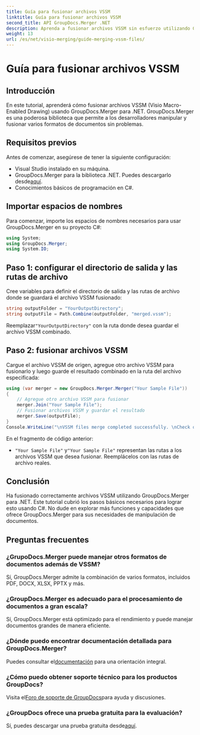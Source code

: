 ```yaml
---
title: Guía para fusionar archivos VSSM
linktitle: Guía para fusionar archivos VSSM
second_title: API GroupDocs.Merger .NET
description: Aprenda a fusionar archivos VSSM sin esfuerzo utilizando GroupDocs.Merger para .NET. Guía paso a paso para desarrolladores de C#.
weight: 13
url: /es/net/visio-merging/guide-merging-vssm-files/
---
```


# Guía para fusionar archivos VSSM

## Introducción
En este tutorial, aprenderá cómo fusionar archivos VSSM (Visio Macro-Enabled Drawing) usando GroupDocs.Merger para .NET. GroupDocs.Merger es una poderosa biblioteca que permite a los desarrolladores manipular y fusionar varios formatos de documentos sin problemas.
## Requisitos previos
Antes de comenzar, asegúrese de tener la siguiente configuración:
- Visual Studio instalado en su máquina.
-  GroupDocs.Merger para la biblioteca .NET. Puedes descargarlo desde[aquí](https://releases.groupdocs.com/merger/net/).
- Conocimientos básicos de programación en C#.

## Importar espacios de nombres
Para comenzar, importe los espacios de nombres necesarios para usar GroupDocs.Merger en su proyecto C#:
```csharp
using System; 
using GroupDocs.Merger;
using System.IO;
```
## Paso 1: configurar el directorio de salida y las rutas de archivo
Cree variables para definir el directorio de salida y las rutas de archivo donde se guardará el archivo VSSM fusionado:
```csharp
string outputFolder = "YourOutputDirectory";
string outputFile = Path.Combine(outputFolder, "merged.vssm");
```
 Reemplazar`"YourOutputDirectory"` con la ruta donde desea guardar el archivo VSSM combinado.
## Paso 2: fusionar archivos VSSM
Cargue el archivo VSSM de origen, agregue otro archivo VSSM para fusionarlo y luego guarde el resultado combinado en la ruta del archivo especificada:
```csharp
using (var merger = new GroupDocs.Merger.Merger("Your Sample File"))
{
    // Agregue otro archivo VSSM para fusionar
    merger.Join("Your Sample File");
    // Fusionar archivos VSSM y guardar el resultado
    merger.Save(outputFile);
}
Console.WriteLine("\nVSSM files merge completed successfully. \nCheck output in {0}", outputFolder);
```
En el fragmento de código anterior:
- `"Your Sample File"` y`"Your Sample File"` representan las rutas a los archivos VSSM que desea fusionar. Reemplácelos con las rutas de archivo reales.

## Conclusión
Ha fusionado correctamente archivos VSSM utilizando GroupDocs.Merger para .NET. Este tutorial cubrió los pasos básicos necesarios para lograr esto usando C#. No dude en explorar más funciones y capacidades que ofrece GroupDocs.Merger para sus necesidades de manipulación de documentos.

## Preguntas frecuentes
### ¿GrupoDocs.Merger puede manejar otros formatos de documentos además de VSSM?
Sí, GroupDocs.Merger admite la combinación de varios formatos, incluidos PDF, DOCX, XLSX, PPTX y más.
### ¿GroupDocs.Merger es adecuado para el procesamiento de documentos a gran escala?
Sí, GroupDocs.Merger está optimizado para el rendimiento y puede manejar documentos grandes de manera eficiente.
### ¿Dónde puedo encontrar documentación detallada para GroupDocs.Merger?
 Puedes consultar el[documentación](https://tutorials.groupdocs.com/merger/net/) para una orientación integral.
### ¿Cómo puedo obtener soporte técnico para los productos GroupDocs?
 Visita el[Foro de soporte de GroupDocs](https://forum.groupdocs.com/c/merger/32)para ayuda y discusiones.
### ¿GroupDocs ofrece una prueba gratuita para la evaluación?
 Sí, puedes descargar una prueba gratuita desde[aquí](https://releases.groupdocs.com/).